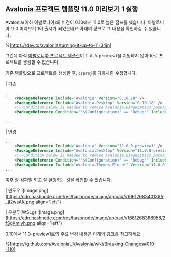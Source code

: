 ## Avalonia 프로젝트 템플릿 11.0 미리보기 1 실행

Avalonia(이하 아발로니아)의 버전이 0.10에서 11.0로 높은 점프를 했습니다. 아발로니아 11.0 미리보기 1이 출시가 되었는데요 아래의 링크로 그 내용을 확인하실 수 있습니다.

%[https://dev.to/avalonia/turning-it-up-to-11-34jn]

그런데 아직 [아발로니아 프로젝트 템플릿](https://github.com/AvaloniaUI/avalonia-dotnet-templates)이 `1.0.0-preview1`을 지원하지 않아 바로 프로젝트를 생성할 수 없습니다.

기존 템플릿으로 프로젝트를 생성한 후, `csproj`를 다음처럼 수정합니다.

| 기존
```xml
...
    <PackageReference Include="Avalonia" Version="0.10.18" />
    <PackageReference Include="Avalonia.Desktop" Version="0.10.18" />
    <!--Condition below is needed to remove Avalonia.Diagnostics package from build output in Release configuration.-->
    <PackageReference Condition="'$(Configuration)' == 'Debug'" Include="Avalonia.Diagnostics" Version="0.10.18" />

...
```

| 변경
```xml
...
    <PackageReference Include="Avalonia" Version="11.0.0-preview1" />
    <PackageReference Include="Avalonia.Desktop" Version="11.0.0-preview1" />
    <!--Condition below is needed to remove Avalonia.Diagnostics package from build output in Release configuration.-->
    <PackageReference Condition="'$(Configuration)' == 'Debug'" Include="Avalonia.Diagnostics" Version="11.0.0-preview1" />
    <PackageReference Include="Avalonia.Themes.Fluent" Version="11.0.0-preview1" />
...
```

이후 잘 컴파일 되고 잘 실행되는 것을 확인할 수 있습니다.

| 윈도우
![image.png](https://cdn.hashnode.com/res/hashnode/image/upload/v1661268340139/r_jI2wsAK.png align="left")

| 우분투(WSLg)
![image.png](https://cdn.hashnode.com/res/hashnode/image/upload/v1661268368958/2fSgKmIyh.png align="left")

0.10에서 11.0-preview1로의 주요 변경 내용은 아래의 링크를 참고하세요.

%[https://github.com/AvaloniaUI/Avalonia/wiki/Breaking-Changes#010--110]

